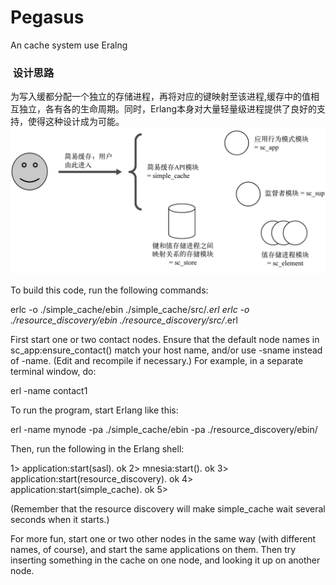 # Pegasus

An cache system use Eralng

###  设计思路

为写入缓都分配一个独立的存储进程，再将对应的键映射至该进程,缓存中的值相互独立，各有各的生命周期。同时，Erlang本身对大量轻量级进程提供了良好的支持，使得这种设计成为可能。
![](https://raw.githubusercontent.com/acmerfight/Pegasus/master/img/otp0.png)


To build this code, run the following commands:

erlc -o ./simple_cache/ebin ./simple_cache/src/*.erl
erlc -o ./resource_discovery/ebin ./resource_discovery/src/*.erl

First start one or two contact nodes. Ensure that the default
node names in sc_app:ensure_contact() match your host name, and/or
use -sname instead of -name. (Edit and recompile if necessary.)
For example, in a separate terminal window, do:

erl -name contact1

To run the program, start Erlang like this:

erl -name mynode -pa ./simple_cache/ebin -pa ./resource_discovery/ebin/

Then, run the following in the Erlang shell:

1> application:start(sasl).
ok
2> mnesia:start().
ok
3> application:start(resource_discovery).
ok
4> application:start(simple_cache).
ok
5>

(Remember that the resource discovery will make simple_cache
wait several seconds when it starts.)

For more fun, start one or two other nodes in the same
way (with different names, of course), and start the same
applications on them. Then try inserting something in the
cache on one node, and looking it up on another node.
